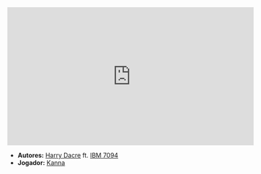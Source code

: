 <iframe width="560" height="315" src="https://www.youtube.com/embed/41U78QP8nBk?si=vvctVJsLBWIr0tme" title="YouTube video player" frameborder="0" allow="accelerometer; autoplay; clipboard-write; encrypted-media; gyroscope; picture-in-picture; web-share" referrerpolicy="strict-origin-when-cross-origin" allowfullscreen></iframe> 

- **Autores:** [Harry Dacre](../Autores/Harry%20Dacre.md) ft. [IBM 7094](../Autores/IBM%207094.md)
- **Jogador:** [Kanna](content/Jogadores/Kanna.md)